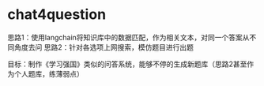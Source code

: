 # chat4question

思路1：使用langchain将知识库中的数据匹配，作为相关文本，对同一个答案从不同角度去问
思路2：针对各选项上网搜索，模仿题目进行出题

目标：制作《学习强国》类似的问答系统，能够不停的生成新题库（思路2甚至作为个人题库，练薄弱点）
